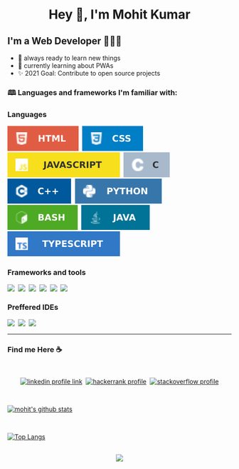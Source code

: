 <h1 align="center">Hey 👋, I'm Mohit Kumar</h1>

## I'm a Web Developer 👨🏽‍💻

- 🌱 always ready to learn new things
- 🔭 currently learning about PWAs
- ✨ 2021 Goal: Contribute to open source projects


### 🕮 Languages and frameworks I'm familiar with:


### Languages
<img src="./assets/badges/languages/html.svg">&nbsp;
<img src="./assets/badges/languages/css.svg">&nbsp;
<img src="./assets/badges/languages/javascript.svg">&nbsp;
<img src="./assets/badges/languages/c.svg">&nbsp;
<img src="./assets/badges/languages/cpp.svg">&nbsp;
<img src="./assets/badges/languages/python.svg">&nbsp;
<img src="./assets/badges/languages/bash.svg">&nbsp;
<img src="./assets/badges/languages/java.svg">&nbsp;
<img src="./assets/badges/languages/typescript.svg">&nbsp;


### Frameworks and tools

<!-- frameworks and runtime environments -->
<img src="https://img.shields.io/badge/NODE JS%20-339933?logo=node.js&style=for-the-badge&logoColor=ffffff">&nbsp;
<img src="https://img.shields.io/badge/REACT%20-61dafb?logo=react&style=for-the-badge&logoColor=ffffff">&nbsp;
<img src="https://img.shields.io/badge/BOOTSTRAP%20-7952b3?logo=Bootstrap&style=for-the-badge&logoColor=ffffff">&nbsp;
<img src="https://img.shields.io/badge/SASS%20-cc6699?logo=sass&style=for-the-badge&logoColor=ffffff">&nbsp;
<img src="https://img.shields.io/badge/styled%20components%20-db7093?logo=styled-components&style=for-the-badge&logoColor=ffffff">&nbsp;
<img src="https://img.shields.io/badge/graphql%20-e10098?logo=graphql&style=for-the-badge&logoColor=ffffff">&nbsp;




### Preffered IDEs

<img src="https://img.shields.io/badge/VS CODE%20-007acc?logo=visual%20studio%20code&style=for-the-badge&logoColor=ffffff">&nbsp;
<img src="https://img.shields.io/badge/ECLIPSE IDE%20-2c2255?logo=eclipse%20ide&style=for-the-badge&logoColor=ffffff">&nbsp;
<img src="https://img.shields.io/badge/INTELLIJ IDEA%20-000000?logo=intellij%20idea&style=for-the-badge&logoColor=ffffff">&nbsp;

---
### Find me Here :coffee:

<br>

<div align="center">

[![linkedin profile link](https://img.shields.io/badge/linkedIn%20-0077b5?logo=linkedin&style=for-the-badge&logoColor=ffffff)][linkedin]&nbsp;
[![hackerrank profile](https://img.shields.io/badge/hackerrank%20-2ec866?logo=hackerrank&style=for-the-badge&logoColor=ffffff)][hackerrank]&nbsp;
[![stackoverflow profile](https://img.shields.io/badge/stackoverflow%20-fe7a16?logo=stackoverflow&style=for-the-badge&logoColor=ffffff)][stackoverflow]

</div>

<br>

[![mohit's github stats](https://github-readme-stats.vercel.app/api?username=mohitk0208&count_private=true&show_icons=true&include_all_commits=true&theme=merko)](https://github.com/anuraghazra/github-readme-stats)

<br>

[![Top Langs](https://github-readme-stats.vercel.app/api/top-langs/?username=mohitk0208&layout=compact&theme=merko)](https://github.com/anuraghazra/github-readme-stats)

<br>

<div width="100%" align="center">
<img src="https://komarev.com/ghpvc/?username=mohitk0208" >
</div>



<!-- links -->

[linkedin]: https://www.linkedin.com/in/mohit-kumar-83632915a/
[hackerrank]: https://www.hackerrank.com/mohitk02082000
[stackoverflow]: https://stackoverflow.com/users/13967915/mohit-kumar

<!-- ---------------------------------------------------------- -->
